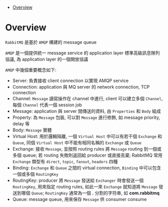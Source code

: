 - [Overview](#overview)

# Overview

`RabbitMQ` 是基於 `AMQP` 構建的 message queue

`AMQP` 是一個提供統一 message service 的 application layer 標準高級訊息隊列協議, 為 application layer 的一個開放協議

`AMQP` 中幾個重要概念如下:

- Server: 負責接收 client connection 以實現 AMQP service
- Connection: application 與 MQ server 的 network connection, TCP connection
- Channel: `Message` 讀寫操作在 channel 中進行, client 可以建立多個 `Channel`, 每個 `Channel` 代表一個 session job
- Message: application 與 server 間傳送的資料, 由 `Properties` 和 `Body` 組成
- Property: 為 `Message` 包裝, 可以對 `Message` 進行修飾, 如 message priority, delay 等
- Body: `Message` 實體
- Virtual Host: 用於邏輯隔離, 一個 `Virtual Host` 中可以有若干個 `Exchange` 和 `Queue`, 同個 `Virtual Host` 中不能有相同名稱的 `Exchange` 或 `Queue`
- Exchange: 接收 `Message`, 並按照 routing rules 將 `Message` routing 到一個或多個 queue; 若 routing 失敗則返回給 producer 或直接丟棄; RabbitMQ 常用 `Exchange` 類型有 `direct`, `topic`, `fanout`, `headers` 四種
- Binding: `Exchange` 和 `Queue` 之間的 virtual connection, `Binding` 中可以包含一個或多個 `RoutingKey`
- RoutingKey: producer 將 `Message` 發送給 `Exchanger` 時會發送一個 `RoutingKey`, 用來指定 routing rules, 如此一來 `Exchange` 就知道將 `Message` 發送到哪個 `Queue`; `RoutingKey` 通常為一個 **.** 分割的字符串, 如 **com.rabbitmq**
- Queue: message queue, 用來保存 `Message` 供 consumer consume